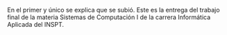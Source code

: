 En el primer y único se explica que se subió. Este es la entrega del trabajo final de la materia Sistemas de Computación I de la carrera Informática Aplicada del INSPT.
